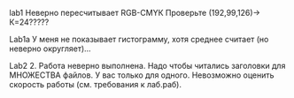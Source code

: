 lab1 Неверно пересчитывает RGB-CMYК Проверьте (192,99,126)-> К=24?????

Lab1a У меня не показывает гистограмму, хотя среднее считает (но неверно округляет)...

Lab2  2. Работа неверно выполнена. Надо чтобы читались заголовки для МНОЖЕСТВА файлов. У вас только для одного. Невозможно оценить скорость работы (см. требования к лаб.раб).
